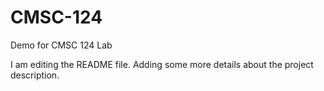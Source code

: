 # CMSC-124
Demo for CMSC 124 Lab

I am editing the README file. Adding some more details about the project description.
